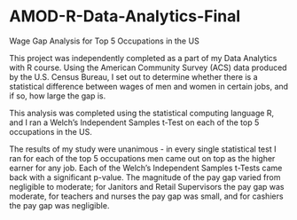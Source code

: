 # AMOD-R-Data-Analytics-Final
Wage Gap Analysis for Top 5 Occupations in the US

This project was independently completed as a part of my Data Analytics with R course. Using the American Community Survey (ACS) data produced by the U.S. Census Bureau, I set out to determine whether there is a statistical difference between wages of men and women in certain jobs, and if so, how large the gap is. 

This analysis was completed using the statistical computing language R, and I ran a Welch’s Independent Samples t-Test on each of the top 5 occupations in the US. 

The results of my study were unanimous - in every single statistical test I ran for each of the top 5 occupations men came out on top as the higher earner for any job. Each of the Welch’s Independent Samples t-Tests came back with a significant p-value. The magnitude of the pay gap varied from negligible to moderate; for Janitors and Retail Supervisors the pay gap was moderate, for teachers and nurses the pay gap was small, and for cashiers the pay gap was negligible.
